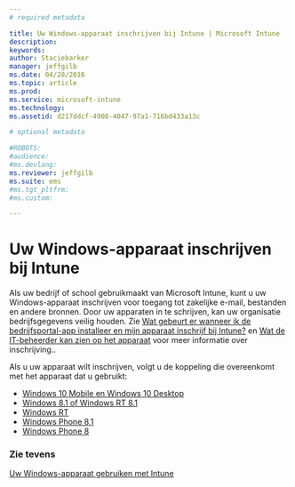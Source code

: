 ```yaml
---
# required metadata

title: Uw Windows-apparaat inschrijven bij Intune | Microsoft Intune
description:
keywords:
author: Staciebarker
manager: jeffgilb
ms.date: 04/28/2016
ms.topic: article
ms.prod:
ms.service: microsoft-intune
ms.technology:
ms.assetid: d217ddcf-4908-4047-97a1-716bd433a13c

# optional metadata

#ROBOTS:
#audience:
#ms.devlang:
ms.reviewer: jeffgilb
ms.suite: ems
#ms.tgt_pltfrm:
#ms.custom:

---
```



# Uw Windows-apparaat inschrijven bij Intune

Als uw bedrijf of school gebruikmaakt van Microsoft Intune, kunt u uw Windows-apparaat inschrijven voor toegang tot zakelijke e-mail, bestanden en andere bronnen. Door uw apparaten in te schrijven, kan uw organisatie bedrijfsgegevens veilig houden. Zie [Wat gebeurt er wanneer ik de bedrijfsportal-app installeer en mijn apparaat inschrijf bij Intune?](what-happens-if-you-install-the-company-portal-app-and-enroll-your-device-in-intune-windows.md) en [ Wat de IT-beheerder kan zien op het apparaat](what-can-your-it-administrator-see-when-you-enroll-your-device-in-intune-windows.md) voor meer informatie over inschrijving..

Als u uw apparaat wilt inschrijven, volgt u de koppeling die overeenkomt met het apparaat dat u gebruikt:

- [Windows 10 Mobile en Windows 10 Desktop](enroll-your-w10-phone-or-w10-pc-windows.md)</br>
- [Windows 8.1 of Windows RT 8.1](enroll-your-w81-or-rt81-windows.md)</br>
- [Windows RT](enroll-your-rt-windows.md)</br>
- [Windows Phone 8,1](enroll-your-wp81-windows.md)</br>
- [Windows Phone 8](enroll-your-wp8-windows.md)


### Zie tevens
[Uw Windows-apparaat gebruiken met Intune](using-your-windows-device-with-intune.md)



<!--HONumber=May16_HO1-->


